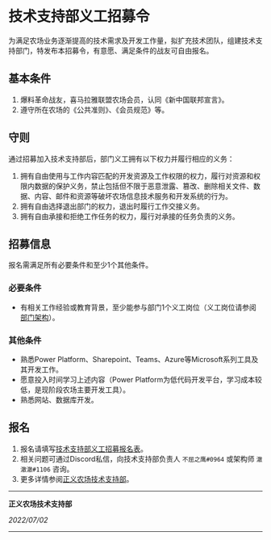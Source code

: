 # 技术支持部义工招募令

为满足农场业务逐渐提高的技术需求及开发工作量，拟扩充技术团队，组建技术支持部门，特发布本招募令，有意愿、满足条件的战友可自由报名。

## 基本条件

1. 爆料革命战友，喜马拉雅联盟农场会员，认同《新中国联邦宣言》。
1. 遵守所在农场的《公共准则》、《会员规范》等。

## 守则
通过招募加入技术支持部后，部门义工拥有以下权力并履行相应的义务： 

1. 拥有自由使用与工作内容匹配的开发资源及工作权限的权力，履行对资源和权限内数据的保护义务，禁止包括但不限于恶意泄露、篡改、删除相关文件、数据、内容、邮件和资源等破坏农场信息技术服务和开发系统的行为。
1. 拥有自由选择退出部门的权力，退出时履行工作交接义务。
1. 拥有自由承接和拒绝工作任务的权力，履行对承接的任务负责的义务。

## 招募信息

报名需满足所有必要条件和至少1个其他条件。

### 必要条件

- 有相关工作经验或教育背景，至少能参与部门1个义工岗位（义工岗位请参阅[部门架构](https://che3.gitbook.io/justice-technical-support/department-overview#structure)）。

### 其他条件

- 熟悉Power Platform、Sharepoint、Teams、Azure等Microsoft系列工具及其开发工作。
- 愿意投入时间学习上述内容（Power Platform为低代码开发平台，学习成本较低，是现阶段农场主要开发工具）。
- 熟悉网站、数据库开发。

## 报名

1. 报名请填写[技术支持部义工招募报名表](https://forms.office.com/Pages/ResponsePage.aspx?id=4Uh6bzD64km0_rhyxg_BFZlvLF_3ORVCinceNYW-ieVUQ0kxUktTRVBRRFBMSlpOMlk2MFBYNDJBOC4u)。
1. 相关问题可通过Discord私信，向技术支持部负责人 `不屈之鹰#0964` 或架构师 `澈澈澈#1106` 咨询。
1. 更多详情参阅[正义农场技术支持部](https://che3.gitbook.io/justice-technical-support/)。

-----

**正义农场技术支持部** 

*2022/07/02*

----- 
